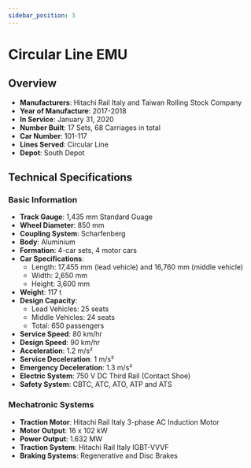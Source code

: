 ```yaml
---
sidebar_position: 3
---
```


# Circular Line EMU

## Overview

- **Manufacturers**: Hitachi Rail Italy and Taiwan Rolling Stock Company
- **Year of Manufacture**: 2017-2018
- **In Service**: January 31, 2020
- **Number Built**: 17 Sets, 68 Carriages in total
- **Car Number**: 101-117
- **Lines Served**: Circular Line
- **Depot**: South Depot

## Technical Specifications

### Basic Information

- **Track Gauge**: 1,435 mm Standard Guage
- **Wheel Diameter**: 850 mm
- **Coupling System**: Scharfenberg
- **Body**: Aluminium
- **Formation**: 4-car sets, 4 motor cars
- **Car Specifications**: 
    - Length: 17,455 mm (lead vehicle) and 16,760 mm (middle vehicle)
    - Width: 2,650 mm
    - Height: 3,600 mm
- **Weight**: 117 t
- **Design Capacity**: 
    - Lead Vehicles: 25 seats
    - Middle Vehicles: 24 seats
    - Total: 650 passengers
- **Service Speed**: 80 km/hr
- **Design Speed**: 90 km/hr
- **Acceleration**: 1.2 m/s²
- **Service Deceleration**: 1 m/s²
- **Emergency Deceleration**: 1.3 m/s²
- **Electric System**: 750 V DC Third Rail (Contact Shoe)
- **Safety System**: CBTC, ATC, ATO, ATP and ATS

### Mechatronic Systems

- **Traction Motor**: Hitachi Rail Italy 3-phase AC Induction Motor
- **Motor Output**: 16 x 102 kW
- **Power Output**: 1.632 MW
- **Traction System**: Hitachi Rail Italy IGBT-VVVF
- **Braking Systems**: Regenerative and Disc Brakes
